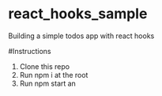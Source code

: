 # react_hooks_sample
Building a simple todos app with react hooks

#Instructions
1. Clone this repo
1. Run npm i at the root
1. Run npm start an
